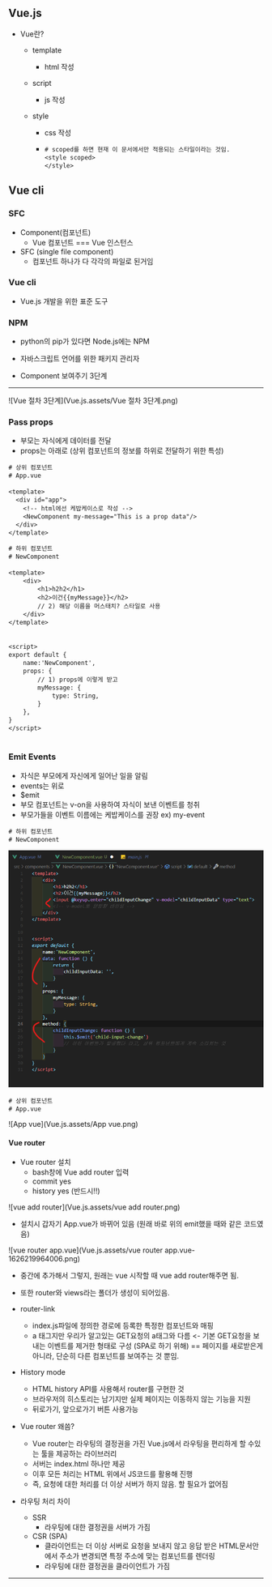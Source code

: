 ## Vue.js

- Vue란?

  - template

    - html 작성

  - script

    - js 작성

  - style

    - css 작성

    - ```vue
      # scoped를 하면 현재 이 문서에서만 적용되는 스타일이라는 것임.
      <style scoped>
      </style>
      ```


## Vue cli

### SFC

- Component(컴포넌트)
  - Vue 컴포넌트 === Vue 인스턴스
- SFC (single file component)
  - 컴포넌트 하나가 다 각각의 파일로 된거임



### Vue cli

- Vue.js 개발을 위한 표준 도구



### NPM

- python의 pip가 있다면 Node.js에는 NPM
- 자바스크립트 언어를 위한 패키지 관리자

- Component 보여주기 3단계

---

![Vue 절차 3단계](Vue.js.assets/Vue 절차 3단계.png)



### Pass props

- 부모는 자식에게 데이터를 전달
- props는 아래로 (상위 컴포넌트의 정보를 하위로 전달하기 위한 특성)

```vue
# 상위 컴포넌트
# App.vue

<template>
  <div id="app">
    <!-- html에선 케밥케이스로 작성 -->
    <NewComponent my-message="This is a prop data"/>
  </div>
</template>
```



```vue
# 하위 컴포넌트
# NewComponent

<template>
    <div>
        <h1>h2h2</h1>
        <h2>이건{{myMessage}}</h2>
        // 2) 해당 이름을 머스태치? 스타일로 사용
    </div>
</template>


<script>
export default {
    name:'NewComponent',
    props: {
        // 1) props에 이렇게 받고
        myMessage: {
            type: String,
        }
    },
}
</script>


```





### Emit Events

- 자식은 부모에게 자신에게 일어난 일을 알림
- events는 위로
- $emit
- 부모 컴포넌트는 v-on을 사용하여 자식이 보낸 이벤트를 청취
- 부모가들을 이벤트 이름에는 케밥케이스를 권장 ex) my-event



```vue
# 하위 컴포넌트
# NewComponent
```

![Newcompo](Vue.js.assets/Newcompo-1626219614053.png)



```vue
# 상위 컴포넌트
# App.vue
```

![App vue](Vue.js.assets/App vue.png)



#### Vue router

- Vue router 설치
  - bash창에 Vue add router 입력
  - commit yes
  - history yes (반드시!!)

![vue add router](Vue.js.assets/vue add router.png)

- 설치시 갑자기 App.vue가 바뀌어 있음 (원래 바로 위의 emit했을 때와 같은 코드였음)

![vue router app.vue](Vue.js.assets/vue router app.vue-1626219964006.png)

- 중간에 추가해서 그렇지, 원래는 vue 시작할 때 vue add router해주면 됨.
- 또한 router와 views라는 폴더가 생성이 되어있음.



- router-link
  - index.js파일에 정의한 경로에 등록한 특정한 컴포넌트와 매핑
  - a 태그지만 우리가 알고있는 GET요청의 a태그와 다름 <- 기본 GET요청을 보내는 이벤트를 제거한 형태로 구성 (SPA로 하기 위해) == 페이지를 새로받은게 아니라, 단순히 다른 컴포넌트를 보여주는 것 뿐임.



- History mode
  - HTML history API를 사용해서 router를 구현한 것
  - 브라우저의 히스토리는 남기지만 실제 페이지는 이동하지 않는 기능을 지원
  - 뒤로가기, 앞으로가기 버튼 사용가능



- Vue router 왜씀?
  - Vue router는 라우팅의 결정권을 가진 Vue.js에서 라우팅을 편리하게 할 수있는 툴을 제공하는 라이브러리
  - 서버는 index.html 하나만 제공
  - 이후 모든 처리는 HTML 위에서 JS코드를 활용해 진행
  - 즉, 요청에 대한 처리를 더 이상 서버가 하지 않음. 할 필요가 없어짐
- 라우팅 처리 차이
  - SSR
    - 라우팅에 대한 결정권을 서버가 가짐
  - CSR (SPA)
    - 클라이언트는 더 이상 서버로 요청을 보내지 않고 응답 받은 HTML문서안에서 주소가 변경되면 특정 주소에 맞는 컴포넌트를 렌더링
    - 라우팅에 대한 결정권을 클라이언트가 가짐



---

